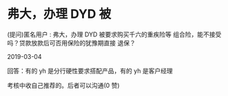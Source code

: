 # 弗大，办理 DYD 被

(提问)匿名用户 : 弗大，办理 DYD 被要求购买千六的重疾险等 组合险，能不接受吗？贷款放款后可否用保险的犹豫期直接 退保？

2019-03-04

回答：有的 yh 是分行硬性要求搭配产品，有的 yh 是客户经理

考核中收自己推荐的。后者可以沟通(0 赞)